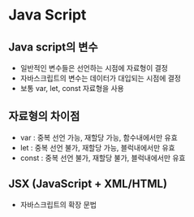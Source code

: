 # Java Script

## Java script의 변수
   - 일반적인 변수들은 선언하는 시점에 자료형이 결정 
   - 자바스크립트의 변수는 데이터가 대입되는 시점에 결정
   - 보통 var, let, const 자료형을 사용

## 자료형의 차이점
   - var : 중복 선언 가능, 재할당 가능, 함수내에서만 유효
   - let : 중복 선언 불가, 재할당 가능, 블럭내에서만 유효
   - const : 중복 선언 불가, 재할당 불가, 블럭내에서만 유효

## JSX (JavaScript + XML/HTML)
   - 자바스크립트의 확장 문법
   

     